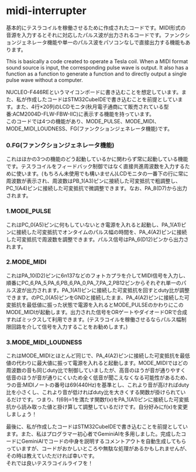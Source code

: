 # midi-interrupter
基本的にテスラコイルを稼働させるために作成されたコードです。MIDI形式の音源を入力するとそれに対応したパルス波が出力されるコードです。ファンクションジェネレータ機能や単一のパルス波をパソコンなしで直接出力する機能もあります。  

This is basically a code created to operate a Tesla coil. When a MIDI format sound source is input, the corresponding pulse wave is output. It also has a function as a function to generate a function and to directly output a single pulse wave without a computer.  

NUCLEO-F446REというマイコンボードに書き込むことを想定しています。また、私が作成したコードはSTM32CubeIDEで書き込むことを前提としています。また、4行×20列のLCDモニタ(秋月電子通商にて販売されている型番:ACM2004D-FLW-FBW-IIC)に表示する機能を持っています。  
このコードでは4つの機能があり、MODE_PULSE、MODE_MIDI、MODE_MIDI_LOUDNESS、FG(ファンクションジェネレータ機能)です。  

### **0.FG(ファンクションジェネレータ機能)**  
これはほかの3つの機能のどう起動しているかに関わらず常に起動している機能です。テスラコイルをフィードバック制御ではなく直接共進周波数を入力するために使います。(もちろん未使用でも構いません)LCDモニタの一番下の行に常に周波数が表示され、周波数はPB_1(A3)ピンに接続した可変抵抗で粗調整し、PC_1(A4)ピンに接続した可変抵抗で微調整できます。なお、PA_8(D7)から出力されます。  

### **1.MODE_PULSE**  
これはPC_0(A5)ピンに何もしていないとき電源を入れると起動し、PA_1(A1)ピンに接続した可変抵抗でオンタイムのパルス幅の時間を、PA_4(A2)ピンに接続した可変抵抗で周波数を調整できます。パルス信号はPA_6(D12)ピンから出力されます。  

### **2.MODE_MIDI**  
これはPA_10(D2)ピンに6n137などのフォトカプラを介してMIDI信号を入力し、順番にPC_6,PA_5,PA_6,PB_6,PA_0,PA_7,PA_2,PB12ピンからそれぞれ単一のパルス波が出力されます。PA_1(A1)ピンに接続した可変抵抗を回すとduty比が調整できます。のPC_0(A5)ピンをGNDと接続したまま、PA_4(A2)ピンに接続した可変抵抗を最低値に振った状態で電源を入れるとMODE_PULSEのかわりにこのMODE_MIDIが起動します。出力された信号をORゲートやダイオードORで合成すればミックスして利用できます。(テスラコイルを稼働させるならパルス幅制限回路を介して信号を入力することをお勧めします。)  

### **3.MODE_MIDI_LOUDNESS**  
これはMODE_MIDIとほとんど同じで、PA_4(A2)ピンに接続した可変抵抗を最低値の代わりに最大値に振って電源を入れると起動します。MODE_MIDIではどの周波数の音も同じduty比で制御していましたが、高音のほうが音が通りやすく低音のほうが音が通りにくいため全く低音が聞こえなくなる可能性があるため、ラの音:MIDIノートの番号は69(440Hz)を基準とし、これより音が高ければduty比を小さくし、これより音が低ければduty比を大きくする関数が掛けられているだけです。つまり、f(69)=1を満たす関数f(x)をPA_1(A1)ピンに接続した可変抵抗から読み取った値と掛け算して調整しているだけです。自分好みにf(x)を変更しましょう！  

最後に、私が作成したコードはSTM32CubeIDEで書き込むことを前提としています。また、私はプログラマー初心者でGeminiAIを多用しました。完成したコードにGeminiAIでコードの中身を説明するコメントアウトを自動生成してもらっていますが、コードがおかしいところや無駄な処理があるかもしれませんが、その時は教えていただければ幸いです。  
それでは良いテスラコイルライフを！
